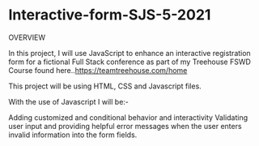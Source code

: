 # Interactive-form-SJS-5-2021

OVERVIEW

In this project, I will use JavaScript to enhance an interactive registration form for a fictional Full Stack conference as part of my Treehouse FSWD Course found here..https://teamtreehouse.com/home

This project will be using HTML, CSS and Javascript files.

With the use of Javascript I will be:-

Adding customized and conditional behavior and interactivity
Validating user input and providing helpful error messages when the user enters invalid information into the form fields.
